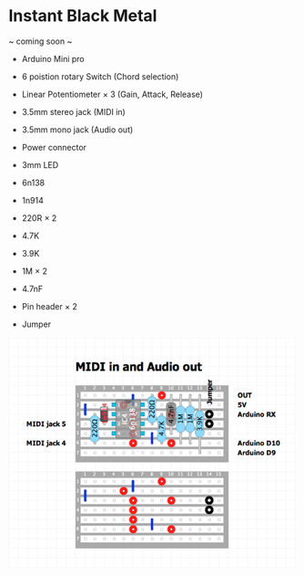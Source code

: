 # Instant Black Metal

~ coming soon ~ 

- Arduino Mini pro
- 6 poistion rotary Switch (Chord selection)
- Linear Potentiometer × 3 (Gain, Attack, Release)
- 3.5mm stereo jack (MIDI in)
- 3.5mm mono jack (Audio out)
- Power connector
- 3mm LED

- 6n138
- 1n914
- 220R × 2
- 4.7K

- 3.9K
- 1M × 2
- 4.7nF

- Pin header × 2
- Jumper

![alt text](https://github.com/sashaleee/Instant-Black-Metal/blob/master/MIDI%20in%20Audio%20out%20board.png)
